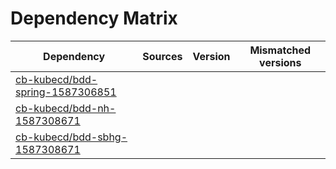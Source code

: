 # Dependency Matrix

Dependency | Sources | Version | Mismatched versions
---------- | ------- | ------- | -------------------
[cb-kubecd/bdd-spring-1587306851](https://github.com/cb-kubecd/bdd-spring-1587306851.git) |  | []() | 
[cb-kubecd/bdd-nh-1587308671](https://github.com/cb-kubecd/bdd-nh-1587308671.git) |  | []() | 
[cb-kubecd/bdd-sbhg-1587308671](https://github.com/cb-kubecd/bdd-sbhg-1587308671.git) |  | []() | 
